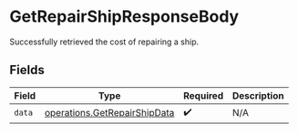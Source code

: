 # GetRepairShipResponseBody

Successfully retrieved the cost of repairing a ship.


## Fields

| Field                                                                        | Type                                                                         | Required                                                                     | Description                                                                  |
| ---------------------------------------------------------------------------- | ---------------------------------------------------------------------------- | ---------------------------------------------------------------------------- | ---------------------------------------------------------------------------- |
| `data`                                                                       | [operations.GetRepairShipData](../../models/operations/getrepairshipdata.md) | :heavy_check_mark:                                                           | N/A                                                                          |